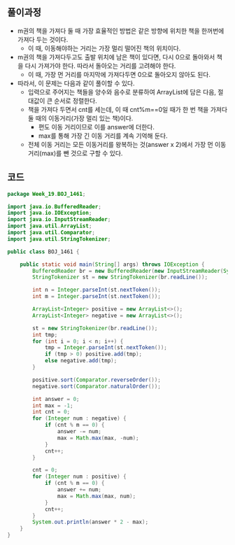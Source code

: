 ## 풀이과정
- m권의 책을 가져다 둘 때 가장 효율적인 방법은 같은 방향에 위치한 책을 한꺼번에 가져다 두는 것이다.
  - 이 때, 이동해야하는 거리는 가장 멀리 떨어진 책의 위치이다.
- m권의 책을 가져다두고도 출발 위치에 남은 책이 있다면, 다시 0으로 돌아와서 책을 다시 가져가야 한다. 따라서 돌아오는 거리를 고려해야 한다.
  - 이 때, 가장 먼 거리를 마지막에 가져다두면 0으로 돌아오지 않아도 된다.
- 따라서, 이 문제는 다음과 같이 풀이할 수 있다.
  - 입력으로 주어지는 책들을 양수와 음수로 분류하여 ArrayList에 담은 다음, 절대값이 큰 순서로 정렬한다.
  - 책을 가져다 두면서 cnt를 세는데, 이 때 cnt%m==0일 때가 한 번 책을 가져다 둘 때의 이동거리(가장 멀리 있는 책)이다.
    - 편도 이동 거리이므로 이를 answer에 더한다.
    - max를 통해 가장 긴 이동 거리를 계속 기억해 둔다.
  - 전체 이동 거리는 모든 이동거리를 왕복하는 것(answer x 2)에서 가장 먼 이동거리(max)를 뺀 것으로 구할 수 있다.

## 코드
```java
package Week_19.BOJ_1461;

import java.io.BufferedReader;
import java.io.IOException;
import java.io.InputStreamReader;
import java.util.ArrayList;
import java.util.Comparator;
import java.util.StringTokenizer;

public class BOJ_1461 {

    public static void main(String[] args) throws IOException {
        BufferedReader br = new BufferedReader(new InputStreamReader(System.in));
        StringTokenizer st = new StringTokenizer(br.readLine());

        int n = Integer.parseInt(st.nextToken());
        int m = Integer.parseInt(st.nextToken());

        ArrayList<Integer> positive = new ArrayList<>();
        ArrayList<Integer> negative = new ArrayList<>();

        st = new StringTokenizer(br.readLine());
        int tmp;
        for (int i = 0; i < n; i++) {
            tmp = Integer.parseInt(st.nextToken());
            if (tmp > 0) positive.add(tmp);
            else negative.add(tmp);
        }

        positive.sort(Comparator.reverseOrder());
        negative.sort(Comparator.naturalOrder());

        int answer = 0;
        int max = -1;
        int cnt = 0;
        for (Integer num : negative) {
            if (cnt % m == 0) {
                answer -= num;
                max = Math.max(max, -num);
            }
            cnt++;
        }

        cnt = 0;
        for (Integer num : positive) {
            if (cnt % m == 0) {
                answer += num;
                max = Math.max(max, num);
            }
            cnt++;
        }
        System.out.println(answer * 2 - max);
    }
}

```